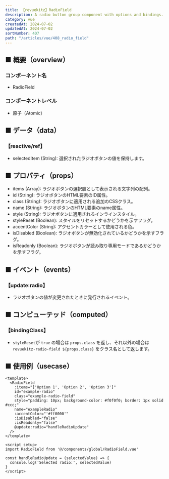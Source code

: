 ```yaml
---
title: 【revuekitz】RadioField
description: A radio button group component with options and bindings.
category: vue
createdAt: 2024-07-02
updatedAt: 2024-07-02
sortNumber: 407
path: "/articles/vue/408_radio_field"
---
```


<nuxt-content-wrapper>

## ■ 概要（overview）
### コンポーネント名
- RadioField

### コンポーネントレベル
- 原子（Atomic）

## ■ データ（data）

### 【reactive/ref】

- selectedItem (String): 選択されたラジオボタンの値を保持します。

## ■ プロパティ（props）

- items (Array<string>): ラジオボタンの選択肢として表示される文字列の配列。
- id (String): ラジオボタンのHTML要素のID属性。
- class (String): ラジオボタンに適用される追加のCSSクラス。
- name (String): ラジオボタンのHTML要素のname属性。
- style (String): ラジオボタンに適用されるインラインスタイル。
- styleReset (Boolean): スタイルをリセットするかどうかを示すフラグ。
- accentColor (String): アクセントカラーとして使用される色。
- isDisabled (Boolean): ラジオボタンが無効化されているかどうかを示すフラグ。
- isReadonly (Boolean): ラジオボタンが読み取り専用モードであるかどうかを示すフラグ。

## ■ イベント（events）

### 【update:radio】
- ラジオボタンの値が変更されたときに発行されるイベント。

## ■ コンピューテッド（computed）

### 【bindingClass】
- `styleReset`が `true` の場合は `props.class` を返し、それ以外の場合は `revuekitz-radio-field ${props.class}` をクラス名として返します。

## ■ 使用例（usecase）
```vue
<template>
  <RadioField
    :items="['Option 1', 'Option 2', 'Option 3']"
    id="example-radio"
    class="example-radio-field"
    style="padding: 10px; background-color: #f0f0f0; border: 1px solid #ccc;"
    name="exampleRadio"
    :accentColor="'#ff0000'"
    :isDisabled="false"
    :isReadonly="false"
    @update:radio="handleRadioUpdate"
  />
</template>

<script setup>
import RadioField from '@/components/global/RadioField.vue'

const handleRadioUpdate = (selectedValue) => {
  console.log('Selected radio:', selectedValue)
}
</script>

```

</nuxt-content-wrapper>